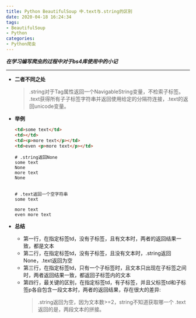 ```yaml
---
title: Python BeautifulSoup 中.text与.string的区别
date: 2020-04-18 16:24:34
tags:
- BeautifulSoup
- Python
categories:
- Python爬虫
---
```

***在学习编写爬虫的过程中对于bs4库使用中的小记***
<!--more-->
---
- **二者不同之处**
    > .string对于Tag属性返回一个NavigableString变量，不检索子标签。
    > .text获得所有子子标签字符串并返回使用给定的分隔符连接，.text的返回unicode变量。

- **举例**
    ```html
    <td>some text</td> 
    <td></td>
    <td><p>more text</p></td>
    <td>even <p>more text</p></td>
    ```
    ```pyhton
    # .string返回None
    some text
    None
    more text
    None


    # .text返回一个空字符串
    some text

    more text
    even more text 
    ```

- **总结**
    - 第一行，在指定标签td，没有子标签，且有文本时，两者的返回结果一致，都是文本
    - 第二行，在指定标签td，没有子标签，且没有文本时，.string返回None，.text返回为空
    - 第三行，在指定标签td，只有一个子标签时，且文本只出现在子标签之间时，两者返回结果一致，都返回子标签内的文本
    - 第四行，最关键的区别，在指定标签td，有子标签，并且父标签td和子标签p各自包含一段文本时，两者的返回结果，存在很大的差异:
        > .string返回为空，因为文本数>=2，string不知道获取哪一个
        > .text返回的是，两段文本的拼接。


